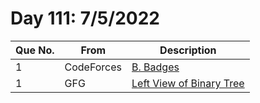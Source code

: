 # Day 111: 7/5/2022

| Que No. | From | Description |
| --- | --- | --- |
| 1 | CodeForces | [B. Badges](https://codeforces.com/problemset/problem/1214/B) |
| 1 | GFG | [Left View of Binary Tree](https://practice.geeksforgeeks.org/problems/left-view-of-binary-tree/1#) |
